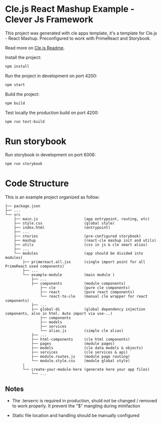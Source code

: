 # Cle.js React Mashup Example - Clever Js Framework

This project was generated with cle apps template, it's a template for Cle.js - React Mashup.
Preconfigured to work with PrimeReact and Storybook.

Read more on [Cle.js Readme](https://github.com/vcamelblue2/Cle.js#readme).

Install the project:
```sh
npm install
```

Run the project in development on port 4200:
```sh
npm start
```

Build the project:
```sh
npm build
```

Test locally the production build on port 4200:
```sh
npm run test-build
```

# Run storybook
Run storybook in development on port 6006:
```sh
npm run storybook
```

# Code Structure
This is an example project organized as follow:

```
├── package.json
├── ...
└── src
    ├── main.js                     (app entrypoint, routing, etc)
    ├── style.css                   (global style)
    ├── index.html                  (entrypoint)
    ├── ...
    ├── stories                     (pre-configured storybook)
    ├── mashup                      (react-cle mashup init and utils)
    ├── utils                       (css in js & cle smart alias)
    ├── ...
    └── modules                     (app should be divided into modules)
        ├── primereact.all.jsx      (single import point for all PrimeReact used components)
        ├── ...
        └── example-module          (main module )
            ├── ...
            ├── components          (module components)
                ├── cle             (pure cle components)
                ├── react           (pure react components)
                └── react-to-cle    (manual cle wrapper for react components)
            ├── ...
            ├── global-di           (global dependency injection components, also in html. Auto import via use-..)
                ├── components
                ├── models
                ├── services
                └── alias.js        (simple cle alias)
            ├── ...
            ├── html-components     (cle html components)
            ├── pages               (module pages)
            ├── models              (cle data models & objects)
            ├── services            (cle services & api)
            ├── module.routes.js    (module page routing)
            └── module.style.css    (module global style)
        |
        └── create-your-module-here (generate here your app files)
            └── ...
```


## Notes
- The .terserrc is required in production, shuld not be changed / removed to work properly. It prevent the "$" mangling during minifaction

- Static file location and handling should be manually configured
